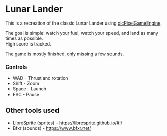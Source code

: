 # Lunar Lander

This is a recreation of the classic Lunar Lander using [olcPixelGameEngine](https://github.com/OneLoneCoder/olcPixelGameEngine).  

The goal is simple: watch your fuel, watch your speed, and land as many times as possible.   
High score is tracked.

The game is mostly finished, only missing a few sounds.

### Controls

- WAD - Thrust and rotation
- Shift - Zoom
- Space - Launch
- ESC - Pause

## Other tools used

- LibreSprite (sprites) - https://libresprite.github.io/#!/
- Bfxr (sounds) - https://www.bfxr.net/

